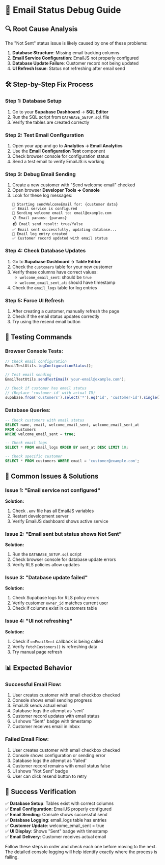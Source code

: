 # 🐛 Email Status Debug Guide

## 🔍 **Root Cause Analysis**

The "Not Sent" status issue is likely caused by one of these problems:

1. **Database Structure**: Missing email tracking columns
2. **Email Service Configuration**: EmailJS not properly configured
3. **Database Update Failure**: Customer record not being updated
4. **UI Refresh Issue**: Status not refreshing after email send

## 🛠️ **Step-by-Step Fix Process**

### **Step 1: Database Setup**
1. Go to your **Supabase Dashboard** → **SQL Editor**
2. Run the SQL script from `DATABASE_SETUP.sql` file
3. Verify the tables are created correctly

### **Step 2: Test Email Configuration**
1. Open your app and go to **Analytics → Email Analytics**
2. Use the **Email Configuration Test** component
3. Check browser console for configuration status
4. Send a test email to verify EmailJS is working

### **Step 3: Debug Email Sending**
1. Create a new customer with "Send welcome email" checked
2. Open browser **Developer Tools → Console**
3. Look for these log messages:
   ```
   🚀 Starting sendWelcomeEmail for: {customer data}
   ✅ Email service is configured
   📧 Sending welcome email to: email@example.com
   📋 Email params: {params}
   📬 Email send result: true/false
   ✅ Email sent successfully, updating database...
   📝 Email log entry created
   ✅ Customer record updated with email status
   ```

### **Step 4: Check Database Updates**
1. Go to **Supabase Dashboard → Table Editor**
2. Check the `customers` table for your new customer
3. Verify these columns have correct values:
   - `welcome_email_sent`: should be `true`
   - `welcome_email_sent_at`: should have timestamp
4. Check the `email_logs` table for log entries

### **Step 5: Force UI Refresh**
1. After creating a customer, manually refresh the page
2. Check if the email status updates correctly
3. Try using the resend email button

## 🧪 **Testing Commands**

### **Browser Console Tests:**
```javascript
// Check email configuration
EmailTestUtils.logConfigurationStatus();

// Test email sending
EmailTestUtils.sendTestEmail('your-email@example.com');

// Check if customer has email status
// (Replace 'customer-id' with actual ID)
supabase.from('customers').select('*').eq('id', 'customer-id').single();
```

### **Database Queries:**
```sql
-- Check customers with email status
SELECT name, email, welcome_email_sent, welcome_email_sent_at 
FROM customers 
WHERE welcome_email_sent = true;

-- Check email logs
SELECT * FROM email_logs ORDER BY sent_at DESC LIMIT 10;

-- Check specific customer
SELECT * FROM customers WHERE email = 'customer@example.com';
```

## 🔧 **Common Issues & Solutions**

### **Issue 1: "Email service not configured"**
**Solution:**
1. Check `.env` file has all EmailJS variables
2. Restart development server
3. Verify EmailJS dashboard shows active service

### **Issue 2: "Email sent but status shows Not Sent"**
**Solution:**
1. Run the `DATABASE_SETUP.sql` script
2. Check browser console for database update errors
3. Verify RLS policies allow updates

### **Issue 3: "Database update failed"**
**Solution:**
1. Check Supabase logs for RLS policy errors
2. Verify customer `owner_id` matches current user
3. Check if columns exist in customers table

### **Issue 4: "UI not refreshing"**
**Solution:**
1. Check if `onEmailSent` callback is being called
2. Verify `fetchCustomers()` is refreshing data
3. Try manual page refresh

## 📊 **Expected Behavior**

### **Successful Email Flow:**
1. User creates customer with email checkbox checked
2. Console shows email sending progress
3. EmailJS sends actual email
4. Database logs the attempt as 'sent'
5. Customer record updates with email status
6. UI shows "Sent" badge with timestamp
7. Customer receives email in inbox

### **Failed Email Flow:**
1. User creates customer with email checkbox checked
2. Console shows configuration or sending error
3. Database logs the attempt as 'failed'
4. Customer record remains with email status false
5. UI shows "Not Sent" badge
6. User can click resend button to retry

## 🎯 **Success Verification**

✅ **Database Setup**: Tables exist with correct columns  
✅ **Email Configuration**: EmailJS properly configured  
✅ **Email Sending**: Console shows successful send  
✅ **Database Logging**: email_logs table has entries  
✅ **Customer Update**: welcome_email_sent = true  
✅ **UI Display**: Shows "Sent" badge with timestamp  
✅ **Email Delivery**: Customer receives actual email  

Follow these steps in order and check each one before moving to the next. The detailed console logging will help identify exactly where the process is failing.